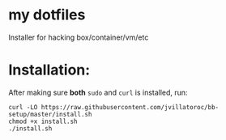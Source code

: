 my dotfiles
====

Installer for hacking box/container/vm/etc

# Installation:

After making sure **both** `sudo` and `curl` is installed, run:

```
curl -LO https://raw.githubusercontent.com/jvillatoroc/bb-setup/master/install.sh
chmod +x install.sh
./install.sh
```

